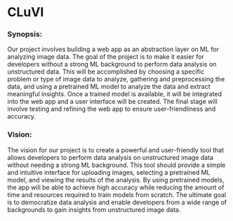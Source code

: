 # CLuVI
### Synopsis:
Our project involves building a web app as an abstraction layer on ML for analyzing image data. The goal of the project is to make it easier for developers without a strong ML background to perform data analysis on unstructured data. This will be accomplished by choosing a specific problem or type of image data to analyze, gathering and preprocessing the data, and using a pretrained ML model to analyze the data and extract meaningful insights. Once a trained model is available, it will be integrated into the web app and a user interface will be created. The final stage will involve testing and refining the web app to ensure user-friendliness and accuracy.

### Vision:
The vision for our project is to create a powerful and user-friendly tool that allows developers to perform data analysis on unstructured image data without needing a strong ML background. This tool should provide a simple and intuitive interface for uploading images, selecting a pretrained ML model, and viewing the results of the analysis. By using pretrained models, the app will be able to achieve high accuracy while reducing the amount of time and resources required to train models from scratch. The ultimate goal is to democratize data analysis and enable developers from a wide range of backgrounds to gain insights from unstructured image data.
